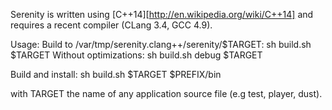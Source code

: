  Serenity is written using [C++14][http://en.wikipedia.org/wiki/C++14] and requires a recent compiler (CLang 3.4, GCC 4.9).

Usage:
 Build to /var/tmp/serenity.clang++/serenity/$TARGET:
  sh build.sh $TARGET
 Without optimizations:
  sh build.sh debug $TARGET

 Build and install:
  sh build.sh $TARGET $PREFIX/bin

 with TARGET the name of any application source file (e.g test, player, dust).
